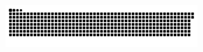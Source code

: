 <picture>
  <source media="(prefers-color-scheme: dark)" srcset="https://raw.githubusercontent.com/MarineHakobyan/MarineHakobyan/05dcf1c252f9197440052bc5637316896a9fcc30/github-contribution-grid-snake-dark.svg" />
  <source media="(prefers-color-scheme: light)" srcset="https://raw.githubusercontent.com/MarineHakobyan/MarineHakobyan/05dcf1c252f9197440052bc5637316896a9fcc30/github-contribution-grid-snake.svg" />
  <img alt="github-snake" src="https://raw.githubusercontent.com/MarineHakobyan/MarineHakobyan/05dcf1c252f9197440052bc5637316896a9fcc30/github-contribution-grid-snake-dark.svg" />
</picture>

